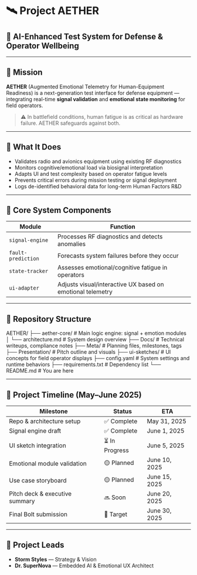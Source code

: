 # 🛰️ Project AETHER

## 🔹 AI-Enhanced Test System for Defense & Operator Wellbeing

---

## 🎯 Mission

**AETHER** (Augmented Emotional Telemetry for Human-Equipment Readiness) is a next-generation test interface for defense equipment — integrating real-time **signal validation** and **emotional state monitoring** for field operators.

> ⚠️ In battlefield conditions, human fatigue is as critical as hardware failure. AETHER safeguards against both.

---

## 🧰 What It Does

- Validates radio and avionics equipment using existing RF diagnostics  
- Monitors cognitive/emotional load via biosignal interpretation  
- Adapts UI and test complexity based on operator fatigue levels  
- Prevents critical errors during mission testing or signal deployment  
- Logs de-identified behavioral data for long-term Human Factors R&D  

---

## 🔧 Core System Components

| Module            | Function                                                                 |
|------------------|--------------------------------------------------------------------------|
| `signal-engine`   | Processes RF diagnostics and detects anomalies                           |
| `fault-prediction`| Forecasts system failures before they occur                              |
| `state-tracker`   | Assesses emotional/cognitive fatigue in operators                        |
| `ui-adapter`      | Adjusts visual/interactive UX based on emotional telemetry               |

---

## 📁 Repository Structure
AETHER/
├── aether-core/ # Main logic engine: signal + emotion modules
│ └── architecture.md # System design overview
├── Docs/ # Technical writeups, compliance notes
├── Meta/ # Planning files, milestones, tags
├── Presentation/ # Pitch outline and visuals
├── ui-sketches/ # UI concepts for field operator displays
├── config.yaml # System settings and runtime behaviors
├── requirements.txt # Dependency list
└── README.md # You are here

---

## 📅 Project Timeline (May–June 2025)

| Milestone                     | Status     | ETA          |
|------------------------------|------------|--------------|
| Repo & architecture setup    | ✅ Complete | May 31, 2025 |
| Signal engine draft          | ✅ Complete | June 1, 2025 |
| UI sketch integration        | ⏳ In Progress | June 5, 2025 |
| Emotional module validation  | 🟡 Planned | June 10, 2025 |
| Use case storyboard          | 🟡 Planned | June 15, 2025 |
| Pitch deck & executive summary | 🔜 Soon | June 20, 2025 |
| Final Bolt submission        | 🏁 Target | June 30, 2025 |

---

## 👥 Project Leads

- **Storm Styles** —  Strategy & Vision  
- **Dr. SuperNova** — Embedded AI & Emotional UX Architect  

